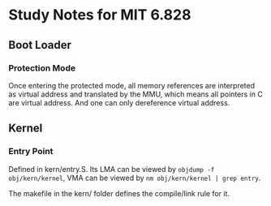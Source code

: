 # Study Notes for MIT 6.828

## **Boot Loader**

### **Protection Mode**

Once entering the protected mode, all memory references are interpreted as
virtual address and translated by the MMU, which means all pointers in C are
virtual address. And one can only dereference virtual address.

## **Kernel**

### **Entry Point**

Defined in kern/entry.S. Its LMA can be viewed by `objdump -f obj/kern/kernel`,
VMA can be viewed by `nm obj/kern/kernel | grep entry`.

The makefile in the kern/ folder defines the compile/link rule for it.
